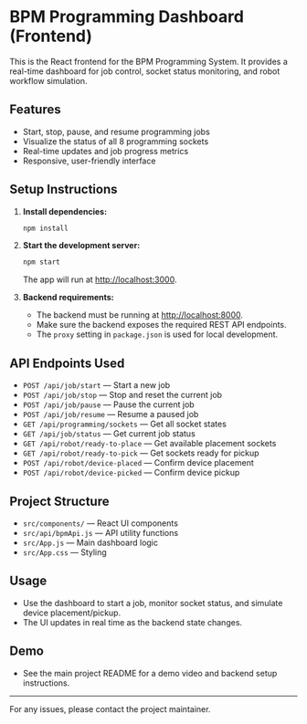# BPM Programming Dashboard (Frontend)

This is the React frontend for the BPM Programming System. It provides a real-time dashboard for job control, socket status monitoring, and robot workflow simulation.

## Features
- Start, stop, pause, and resume programming jobs
- Visualize the status of all 8 programming sockets
- Real-time updates and job progress metrics
- Responsive, user-friendly interface

## Setup Instructions

1. **Install dependencies:**
   ```sh
   npm install
   ```
2. **Start the development server:**
   ```sh
   npm start
   ```
   The app will run at [http://localhost:3000](http://localhost:3000).

3. **Backend requirements:**
   - The backend must be running at [http://localhost:8000](http://localhost:8000).
   - Make sure the backend exposes the required REST API endpoints.
   - The `proxy` setting in `package.json` is used for local development.

## API Endpoints Used
- `POST /api/job/start` — Start a new job
- `POST /api/job/stop` — Stop and reset the current job
- `POST /api/job/pause` — Pause the current job
- `POST /api/job/resume` — Resume a paused job
- `GET /api/programming/sockets` — Get all socket states
- `GET /api/job/status` — Get current job status
- `GET /api/robot/ready-to-place` — Get available placement sockets
- `GET /api/robot/ready-to-pick` — Get sockets ready for pickup
- `POST /api/robot/device-placed` — Confirm device placement
- `POST /api/robot/device-picked` — Confirm device pickup

## Project Structure
- `src/components/` — React UI components
- `src/api/bpmApi.js` — API utility functions
- `src/App.js` — Main dashboard logic
- `src/App.css` — Styling

## Usage
- Use the dashboard to start a job, monitor socket status, and simulate device placement/pickup.
- The UI updates in real time as the backend state changes.

## Demo
- See the main project README for a demo video and backend setup instructions.

---

For any issues, please contact the project maintainer.
